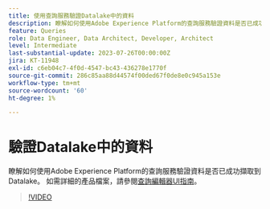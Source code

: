 ```yaml
---
title: 使用查詢服務驗證Datalake中的資料
description: 瞭解如何使用Adobe Experience Platform的查詢服務驗證資料是否已成功擷取到Datalake。
feature: Queries
role: Data Engineer, Data Architect, Developer, Architect
level: Intermediate
last-substantial-update: 2023-07-26T00:00:00Z
jira: KT-11948
exl-id: c6eb04c7-4f0d-4547-bc43-436278e1770f
source-git-commit: 286c85aa88d44574f00ded67f0de8e0c945a153e
workflow-type: tm+mt
source-wordcount: '60'
ht-degree: 1%

---
```


# 驗證Datalake中的資料

瞭解如何使用Adobe Experience Platform的查詢服務驗證資料是否已成功擷取到Datalake。 如需詳細的產品檔案，請參閱[查詢編輯器UI指南](https://experienceleague.adobe.com/docs/experience-platform/query/home.html?lang=zh-Hant)。

>[!VIDEO](https://video.tv.adobe.com/v/3416130?learn=on&enablevpops)
